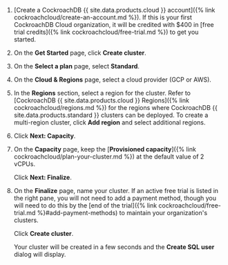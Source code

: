 1. [Create a CockroachDB {{ site.data.products.cloud }} account]({% link cockroachcloud/create-an-account.md %}). If this is your first CockroachDB Cloud organization, it will be credited with $400 in [free trial credits]({% link cockroachcloud/free-trial.md %}) to get you started.
1. On the **Get Started** page, click **Create cluster**.
1. On the **Select a plan** page, select **Standard**.
1. On the **Cloud & Regions** page, select a cloud provider (GCP or AWS).
1. In the **Regions** section, select a region for the cluster. Refer to [CockroachDB {{ site.data.products.cloud }} Regions]({% link cockroachcloud/regions.md %}) for the regions where CockroachDB {{ site.data.products.standard }} clusters can be deployed. To create a multi-region cluster, click **Add region** and select additional regions.
1. Click **Next: Capacity**.
1. On the **Capacity** page, keep the [**Provisioned capacity**]({% link cockroachcloud/plan-your-cluster.md %}) at the default value of 2 vCPUs.

    Click **Next: Finalize**.

1. On the **Finalize** page, name your cluster. If an active free trial is listed in the right pane, you will not need to add a payment method, though you will need to do this by the [end of the trial]({% link cockroachcloud/free-trial.md %}#add-payment-methods) to maintain your organization's clusters.

    Click **Create cluster**.

    Your cluster will be created in a few seconds and the **Create SQL user** dialog will display.
